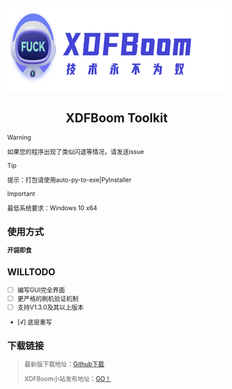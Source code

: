 <div align="center">
<a><img src="./Main/ico/boomlogo-words.png" width="800" height="200" alt="XDFBoom Toolkit"></a>
</div>

<div align="center">


# XDFBoom Toolkit

</div>

> [!WARNING]
> 如果您的程序出现了类似闪退等情况，请发送issue

> [!TIP]
> 提示：打包请使用auto-py-to-exe|PyInstaller

> [!IMPORTANT]  
> 最低系统要求：Windows 10 x64

## 使用方式

**开袋即食**

## WILLTODO
- [ ] 编写GUI完全界面
- [ ] 更严格的刷机验证机制
- [ ] 支持V1.3.0及其以上版本
- [√] 底层重写
      
## 下载链接
> 最新版下载地址：[Github下载](https://github.com/Folralorwns/XDFBoom_Toolkit/releases)
> 
> XDFBoom小站发布地址：[GO！](https://blog.xdfboom.com)